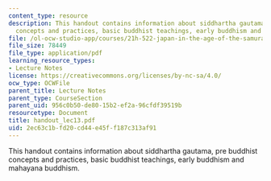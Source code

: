 ```yaml
---
content_type: resource
description: This handout contains information about siddhartha gautama, pre buddhist
  concepts and practices, basic buddhist teachings, early buddhism and mahayana buddhism.
file: /ol-ocw-studio-app/courses/21h-522-japan-in-the-age-of-the-samurai-history-and-film-fall-2006/2ec63c1bfd20cd44e45ff187c313af91_handout_lec13.pdf
file_size: 78449
file_type: application/pdf
learning_resource_types:
- Lecture Notes
license: https://creativecommons.org/licenses/by-nc-sa/4.0/
ocw_type: OCWFile
parent_title: Lecture Notes
parent_type: CourseSection
parent_uid: 956c0b50-de80-15b2-ef2a-96cfdf39519b
resourcetype: Document
title: handout_lec13.pdf
uid: 2ec63c1b-fd20-cd44-e45f-f187c313af91
---
```

This handout contains information about siddhartha gautama, pre buddhist concepts and practices, basic buddhist teachings, early buddhism and mahayana buddhism.
